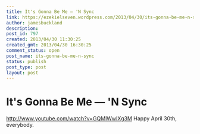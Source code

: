 ```yaml
---
title: It's Gonna Be Me — 'N Sync
link: https://ezekielseven.wordpress.com/2013/04/30/its-gonna-be-me-n-sync/
author: jamesbuckland
description: 
post_id: 797
created: 2013/04/30 11:30:25
created_gmt: 2013/04/30 16:30:25
comment_status: open
post_name: its-gonna-be-me-n-sync
status: publish
post_type: post
layout: post
---
```


# It's Gonna Be Me — 'N Sync

http://www.youtube.com/watch?v=GQMlWwIXg3M Happy April 30th, everybody.